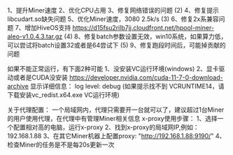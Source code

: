 1、提升Miner速度
2、优化CPU占用
3、修复网络错误的问题
(2)
4、修复提示libcudart.so缺失问题
5、优化Miner速度，3080 2.5k/s
(3)
6、修复2x系兼容问题
7、增加HiveOS支持
https://d15fsu2rilb7jj.cloudfront.net/hpool-miner-aleo-v1.0.4.3.tar.gz
(4)
8、修复batch参数设置无效，win10系统，如果算力低，可以尝试将batch设置32或者是64尝试下
(5)
9、修复跑段时间后，可能掉贡献的问题

如果不能正常运行，有下面2种可能
1、没安装VC运行环境(windows)
2、显卡驱动或者是CUDA没安装
https://developer.nvidia.com/cuda-11-7-0-download-archive
显示详细信息：
log
level: debug
(如果提示找不到 VCRUNTIME14，请下载安装vc_redist.x64.exe VC运行环境)

关于代理配置：
一个局域网内，代理只需要开一台就可以了，建议超过1台Miner的用户使用代理，在代理中有管理Miner相关信息
x-proxy使用步骤：
1、选择一个配置相对高的电脑，运行x-proxy
2、找到x-proxy的局域网IP,例如：192.168.1.88
3、在其它Miner机器上配置proxy: "http://192.168.1.88:9190/"
4、检查Miner的任务是不是每20s更新一次
